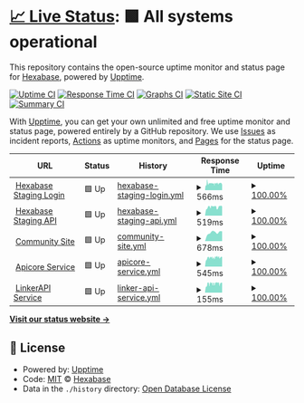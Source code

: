 # [📈 Live Status](https://b-eee.github.io/ServiceUptime-STG): <!--live status--> **🟩 All systems operational**

This repository contains the open-source uptime monitor and status page for [Hexabase](https://b-eee.github.io/ServiceUptime-STG), powered by [Upptime](https://github.com/upptime/upptime).

[![Uptime CI](https://github.com/b-eee/ServiceUptime-STG/workflows/Uptime%20CI/badge.svg)](https://github.com/upptime/upptime/actions?query=workflow%3A%22Uptime+CI%22)
[![Response Time CI](https://github.com/b-eee/ServiceUptime-STG/workflows/Response%20Time%20CI/badge.svg)](https://github.com/upptime/upptime/actions?query=workflow%3A%22Response+Time+CI%22)
[![Graphs CI](https://github.com/b-eee/ServiceUptime-STG/workflows/Graphs%20CI/badge.svg)](https://github.com/upptime/upptime/actions?query=workflow%3A%22Graphs+CI%22)
[![Static Site CI](https://github.com/b-eee/ServiceUptime-STG/workflows/Static%20Site%20CI/badge.svg)](https://github.com/upptime/upptime/actions?query=workflow%3A%22Static+Site+CI%22)
[![Summary CI](https://github.com/b-eee/ServiceUptime-STG/workflows/Summary%20CI/badge.svg)](https://github.com/upptime/upptime/actions?query=workflow%3A%22Summary+CI%22)

With [Upptime](https://upptime.js.org), you can get your own unlimited and free uptime monitor and status page, powered entirely by a GitHub repository. We use [Issues](https://github.com/b-eee/ServiceUptime-STG/issues) as incident reports, [Actions](https://github.com/b-eee/ServiceUptime-STG/actions) as uptime monitors, and [Pages](https://b-eee.github.io/ServiceUptime-STG) for the status page.

<!--start: status pages-->
<!-- This summary is generated by Upptime (https://github.com/upptime/upptime) -->
<!-- Do not edit this manually, your changes will be overwritten -->
<!-- prettier-ignore -->
| URL | Status | History | Response Time | Uptime |
| --- | ------ | ------- | ------------- | ------ |
| <img alt="" src="https://favicons.githubusercontent.com/az.hexabase.com" height="13"> [Hexabase Staging Login](https://az.hexabase.com/login) | 🟩 Up | [hexabase-staging-login.yml](https://github.com/b-eee/ServiceUptimeSTG/commits/HEAD/history/hexabase-staging-login.yml) | <details><summary><img alt="Response time graph" src="./graphs/hexabase-staging-login/response-time-week.png" height="20"> 566ms</summary><br><a href="https://b-eee.github.io/ServiceUptimeSTG/history/hexabase-staging-login"><img alt="Response time 606" src="https://img.shields.io/endpoint?url=https%3A%2F%2Fraw.githubusercontent.com%2Fb-eee%2FServiceUptimeSTG%2FHEAD%2Fapi%2Fhexabase-staging-login%2Fresponse-time.json"></a><br><a href="https://b-eee.github.io/ServiceUptimeSTG/history/hexabase-staging-login"><img alt="24-hour response time 570" src="https://img.shields.io/endpoint?url=https%3A%2F%2Fraw.githubusercontent.com%2Fb-eee%2FServiceUptimeSTG%2FHEAD%2Fapi%2Fhexabase-staging-login%2Fresponse-time-day.json"></a><br><a href="https://b-eee.github.io/ServiceUptimeSTG/history/hexabase-staging-login"><img alt="7-day response time 566" src="https://img.shields.io/endpoint?url=https%3A%2F%2Fraw.githubusercontent.com%2Fb-eee%2FServiceUptimeSTG%2FHEAD%2Fapi%2Fhexabase-staging-login%2Fresponse-time-week.json"></a><br><a href="https://b-eee.github.io/ServiceUptimeSTG/history/hexabase-staging-login"><img alt="30-day response time 551" src="https://img.shields.io/endpoint?url=https%3A%2F%2Fraw.githubusercontent.com%2Fb-eee%2FServiceUptimeSTG%2FHEAD%2Fapi%2Fhexabase-staging-login%2Fresponse-time-month.json"></a><br><a href="https://b-eee.github.io/ServiceUptimeSTG/history/hexabase-staging-login"><img alt="1-year response time 606" src="https://img.shields.io/endpoint?url=https%3A%2F%2Fraw.githubusercontent.com%2Fb-eee%2FServiceUptimeSTG%2FHEAD%2Fapi%2Fhexabase-staging-login%2Fresponse-time-year.json"></a></details> | <details><summary><a href="https://b-eee.github.io/ServiceUptimeSTG/history/hexabase-staging-login">100.00%</a></summary><a href="https://b-eee.github.io/ServiceUptimeSTG/history/hexabase-staging-login"><img alt="All-time uptime 100.00%" src="https://img.shields.io/endpoint?url=https%3A%2F%2Fraw.githubusercontent.com%2Fb-eee%2FServiceUptimeSTG%2FHEAD%2Fapi%2Fhexabase-staging-login%2Fuptime.json"></a><br><a href="https://b-eee.github.io/ServiceUptimeSTG/history/hexabase-staging-login"><img alt="24-hour uptime 100.00%" src="https://img.shields.io/endpoint?url=https%3A%2F%2Fraw.githubusercontent.com%2Fb-eee%2FServiceUptimeSTG%2FHEAD%2Fapi%2Fhexabase-staging-login%2Fuptime-day.json"></a><br><a href="https://b-eee.github.io/ServiceUptimeSTG/history/hexabase-staging-login"><img alt="7-day uptime 100.00%" src="https://img.shields.io/endpoint?url=https%3A%2F%2Fraw.githubusercontent.com%2Fb-eee%2FServiceUptimeSTG%2FHEAD%2Fapi%2Fhexabase-staging-login%2Fuptime-week.json"></a><br><a href="https://b-eee.github.io/ServiceUptimeSTG/history/hexabase-staging-login"><img alt="30-day uptime 100.00%" src="https://img.shields.io/endpoint?url=https%3A%2F%2Fraw.githubusercontent.com%2Fb-eee%2FServiceUptimeSTG%2FHEAD%2Fapi%2Fhexabase-staging-login%2Fuptime-month.json"></a><br><a href="https://b-eee.github.io/ServiceUptimeSTG/history/hexabase-staging-login"><img alt="1-year uptime 100.00%" src="https://img.shields.io/endpoint?url=https%3A%2F%2Fraw.githubusercontent.com%2Fb-eee%2FServiceUptimeSTG%2FHEAD%2Fapi%2Fhexabase-staging-login%2Fuptime-year.json"></a></details>
| <img alt="" src="https://favicons.githubusercontent.com/az-api.hexabase.com" height="13"> [Hexabase Staging API](https://az-api.hexabase.com/health_check) | 🟩 Up | [hexabase-staging-api.yml](https://github.com/b-eee/ServiceUptimeSTG/commits/HEAD/history/hexabase-staging-api.yml) | <details><summary><img alt="Response time graph" src="./graphs/hexabase-staging-api/response-time-week.png" height="20"> 519ms</summary><br><a href="https://b-eee.github.io/ServiceUptimeSTG/history/hexabase-staging-api"><img alt="Response time 555" src="https://img.shields.io/endpoint?url=https%3A%2F%2Fraw.githubusercontent.com%2Fb-eee%2FServiceUptimeSTG%2FHEAD%2Fapi%2Fhexabase-staging-api%2Fresponse-time.json"></a><br><a href="https://b-eee.github.io/ServiceUptimeSTG/history/hexabase-staging-api"><img alt="24-hour response time 531" src="https://img.shields.io/endpoint?url=https%3A%2F%2Fraw.githubusercontent.com%2Fb-eee%2FServiceUptimeSTG%2FHEAD%2Fapi%2Fhexabase-staging-api%2Fresponse-time-day.json"></a><br><a href="https://b-eee.github.io/ServiceUptimeSTG/history/hexabase-staging-api"><img alt="7-day response time 519" src="https://img.shields.io/endpoint?url=https%3A%2F%2Fraw.githubusercontent.com%2Fb-eee%2FServiceUptimeSTG%2FHEAD%2Fapi%2Fhexabase-staging-api%2Fresponse-time-week.json"></a><br><a href="https://b-eee.github.io/ServiceUptimeSTG/history/hexabase-staging-api"><img alt="30-day response time 515" src="https://img.shields.io/endpoint?url=https%3A%2F%2Fraw.githubusercontent.com%2Fb-eee%2FServiceUptimeSTG%2FHEAD%2Fapi%2Fhexabase-staging-api%2Fresponse-time-month.json"></a><br><a href="https://b-eee.github.io/ServiceUptimeSTG/history/hexabase-staging-api"><img alt="1-year response time 555" src="https://img.shields.io/endpoint?url=https%3A%2F%2Fraw.githubusercontent.com%2Fb-eee%2FServiceUptimeSTG%2FHEAD%2Fapi%2Fhexabase-staging-api%2Fresponse-time-year.json"></a></details> | <details><summary><a href="https://b-eee.github.io/ServiceUptimeSTG/history/hexabase-staging-api">100.00%</a></summary><a href="https://b-eee.github.io/ServiceUptimeSTG/history/hexabase-staging-api"><img alt="All-time uptime 100.00%" src="https://img.shields.io/endpoint?url=https%3A%2F%2Fraw.githubusercontent.com%2Fb-eee%2FServiceUptimeSTG%2FHEAD%2Fapi%2Fhexabase-staging-api%2Fuptime.json"></a><br><a href="https://b-eee.github.io/ServiceUptimeSTG/history/hexabase-staging-api"><img alt="24-hour uptime 100.00%" src="https://img.shields.io/endpoint?url=https%3A%2F%2Fraw.githubusercontent.com%2Fb-eee%2FServiceUptimeSTG%2FHEAD%2Fapi%2Fhexabase-staging-api%2Fuptime-day.json"></a><br><a href="https://b-eee.github.io/ServiceUptimeSTG/history/hexabase-staging-api"><img alt="7-day uptime 100.00%" src="https://img.shields.io/endpoint?url=https%3A%2F%2Fraw.githubusercontent.com%2Fb-eee%2FServiceUptimeSTG%2FHEAD%2Fapi%2Fhexabase-staging-api%2Fuptime-week.json"></a><br><a href="https://b-eee.github.io/ServiceUptimeSTG/history/hexabase-staging-api"><img alt="30-day uptime 100.00%" src="https://img.shields.io/endpoint?url=https%3A%2F%2Fraw.githubusercontent.com%2Fb-eee%2FServiceUptimeSTG%2FHEAD%2Fapi%2Fhexabase-staging-api%2Fuptime-month.json"></a><br><a href="https://b-eee.github.io/ServiceUptimeSTG/history/hexabase-staging-api"><img alt="1-year uptime 100.00%" src="https://img.shields.io/endpoint?url=https%3A%2F%2Fraw.githubusercontent.com%2Fb-eee%2FServiceUptimeSTG%2FHEAD%2Fapi%2Fhexabase-staging-api%2Fuptime-year.json"></a></details>
| <img alt="" src="https://favicons.githubusercontent.com/community.hexabase.com" height="13"> [Community Site](https://community.hexabase.com) | 🟩 Up | [community-site.yml](https://github.com/b-eee/ServiceUptimeSTG/commits/HEAD/history/community-site.yml) | <details><summary><img alt="Response time graph" src="./graphs/community-site/response-time-week.png" height="20"> 678ms</summary><br><a href="https://b-eee.github.io/ServiceUptimeSTG/history/community-site"><img alt="Response time 704" src="https://img.shields.io/endpoint?url=https%3A%2F%2Fraw.githubusercontent.com%2Fb-eee%2FServiceUptimeSTG%2FHEAD%2Fapi%2Fcommunity-site%2Fresponse-time.json"></a><br><a href="https://b-eee.github.io/ServiceUptimeSTG/history/community-site"><img alt="24-hour response time 771" src="https://img.shields.io/endpoint?url=https%3A%2F%2Fraw.githubusercontent.com%2Fb-eee%2FServiceUptimeSTG%2FHEAD%2Fapi%2Fcommunity-site%2Fresponse-time-day.json"></a><br><a href="https://b-eee.github.io/ServiceUptimeSTG/history/community-site"><img alt="7-day response time 678" src="https://img.shields.io/endpoint?url=https%3A%2F%2Fraw.githubusercontent.com%2Fb-eee%2FServiceUptimeSTG%2FHEAD%2Fapi%2Fcommunity-site%2Fresponse-time-week.json"></a><br><a href="https://b-eee.github.io/ServiceUptimeSTG/history/community-site"><img alt="30-day response time 686" src="https://img.shields.io/endpoint?url=https%3A%2F%2Fraw.githubusercontent.com%2Fb-eee%2FServiceUptimeSTG%2FHEAD%2Fapi%2Fcommunity-site%2Fresponse-time-month.json"></a><br><a href="https://b-eee.github.io/ServiceUptimeSTG/history/community-site"><img alt="1-year response time 704" src="https://img.shields.io/endpoint?url=https%3A%2F%2Fraw.githubusercontent.com%2Fb-eee%2FServiceUptimeSTG%2FHEAD%2Fapi%2Fcommunity-site%2Fresponse-time-year.json"></a></details> | <details><summary><a href="https://b-eee.github.io/ServiceUptimeSTG/history/community-site">100.00%</a></summary><a href="https://b-eee.github.io/ServiceUptimeSTG/history/community-site"><img alt="All-time uptime 100.00%" src="https://img.shields.io/endpoint?url=https%3A%2F%2Fraw.githubusercontent.com%2Fb-eee%2FServiceUptimeSTG%2FHEAD%2Fapi%2Fcommunity-site%2Fuptime.json"></a><br><a href="https://b-eee.github.io/ServiceUptimeSTG/history/community-site"><img alt="24-hour uptime 100.00%" src="https://img.shields.io/endpoint?url=https%3A%2F%2Fraw.githubusercontent.com%2Fb-eee%2FServiceUptimeSTG%2FHEAD%2Fapi%2Fcommunity-site%2Fuptime-day.json"></a><br><a href="https://b-eee.github.io/ServiceUptimeSTG/history/community-site"><img alt="7-day uptime 100.00%" src="https://img.shields.io/endpoint?url=https%3A%2F%2Fraw.githubusercontent.com%2Fb-eee%2FServiceUptimeSTG%2FHEAD%2Fapi%2Fcommunity-site%2Fuptime-week.json"></a><br><a href="https://b-eee.github.io/ServiceUptimeSTG/history/community-site"><img alt="30-day uptime 100.00%" src="https://img.shields.io/endpoint?url=https%3A%2F%2Fraw.githubusercontent.com%2Fb-eee%2FServiceUptimeSTG%2FHEAD%2Fapi%2Fcommunity-site%2Fuptime-month.json"></a><br><a href="https://b-eee.github.io/ServiceUptimeSTG/history/community-site"><img alt="1-year uptime 100.00%" src="https://img.shields.io/endpoint?url=https%3A%2F%2Fraw.githubusercontent.com%2Fb-eee%2FServiceUptimeSTG%2FHEAD%2Fapi%2Fcommunity-site%2Fuptime-year.json"></a></details>
| <img alt="" src="https://favicons.githubusercontent.com/az-hxg.hexabase.com" height="13"> [Apicore Service](https://az-hxg.hexabase.com/apicore/health_check) | 🟩 Up | [apicore-service.yml](https://github.com/b-eee/ServiceUptimeSTG/commits/HEAD/history/apicore-service.yml) | <details><summary><img alt="Response time graph" src="./graphs/apicore-service/response-time-week.png" height="20"> 545ms</summary><br><a href="https://b-eee.github.io/ServiceUptimeSTG/history/apicore-service"><img alt="Response time 559" src="https://img.shields.io/endpoint?url=https%3A%2F%2Fraw.githubusercontent.com%2Fb-eee%2FServiceUptimeSTG%2FHEAD%2Fapi%2Fapicore-service%2Fresponse-time.json"></a><br><a href="https://b-eee.github.io/ServiceUptimeSTG/history/apicore-service"><img alt="24-hour response time 560" src="https://img.shields.io/endpoint?url=https%3A%2F%2Fraw.githubusercontent.com%2Fb-eee%2FServiceUptimeSTG%2FHEAD%2Fapi%2Fapicore-service%2Fresponse-time-day.json"></a><br><a href="https://b-eee.github.io/ServiceUptimeSTG/history/apicore-service"><img alt="7-day response time 545" src="https://img.shields.io/endpoint?url=https%3A%2F%2Fraw.githubusercontent.com%2Fb-eee%2FServiceUptimeSTG%2FHEAD%2Fapi%2Fapicore-service%2Fresponse-time-week.json"></a><br><a href="https://b-eee.github.io/ServiceUptimeSTG/history/apicore-service"><img alt="30-day response time 533" src="https://img.shields.io/endpoint?url=https%3A%2F%2Fraw.githubusercontent.com%2Fb-eee%2FServiceUptimeSTG%2FHEAD%2Fapi%2Fapicore-service%2Fresponse-time-month.json"></a><br><a href="https://b-eee.github.io/ServiceUptimeSTG/history/apicore-service"><img alt="1-year response time 559" src="https://img.shields.io/endpoint?url=https%3A%2F%2Fraw.githubusercontent.com%2Fb-eee%2FServiceUptimeSTG%2FHEAD%2Fapi%2Fapicore-service%2Fresponse-time-year.json"></a></details> | <details><summary><a href="https://b-eee.github.io/ServiceUptimeSTG/history/apicore-service">100.00%</a></summary><a href="https://b-eee.github.io/ServiceUptimeSTG/history/apicore-service"><img alt="All-time uptime 48.02%" src="https://img.shields.io/endpoint?url=https%3A%2F%2Fraw.githubusercontent.com%2Fb-eee%2FServiceUptimeSTG%2FHEAD%2Fapi%2Fapicore-service%2Fuptime.json"></a><br><a href="https://b-eee.github.io/ServiceUptimeSTG/history/apicore-service"><img alt="24-hour uptime 100.00%" src="https://img.shields.io/endpoint?url=https%3A%2F%2Fraw.githubusercontent.com%2Fb-eee%2FServiceUptimeSTG%2FHEAD%2Fapi%2Fapicore-service%2Fuptime-day.json"></a><br><a href="https://b-eee.github.io/ServiceUptimeSTG/history/apicore-service"><img alt="7-day uptime 100.00%" src="https://img.shields.io/endpoint?url=https%3A%2F%2Fraw.githubusercontent.com%2Fb-eee%2FServiceUptimeSTG%2FHEAD%2Fapi%2Fapicore-service%2Fuptime-week.json"></a><br><a href="https://b-eee.github.io/ServiceUptimeSTG/history/apicore-service"><img alt="30-day uptime 100.00%" src="https://img.shields.io/endpoint?url=https%3A%2F%2Fraw.githubusercontent.com%2Fb-eee%2FServiceUptimeSTG%2FHEAD%2Fapi%2Fapicore-service%2Fuptime-month.json"></a><br><a href="https://b-eee.github.io/ServiceUptimeSTG/history/apicore-service"><img alt="1-year uptime 48.02%" src="https://img.shields.io/endpoint?url=https%3A%2F%2Fraw.githubusercontent.com%2Fb-eee%2FServiceUptimeSTG%2FHEAD%2Fapi%2Fapicore-service%2Fuptime-year.json"></a></details>
| <img alt="" src="https://favicons.githubusercontent.com/az-hxg.hexabase.com" height="13"> [LinkerAPI Service](https://az-hxg.hexabase.com/linkerapi/health_check) | 🟩 Up | [linker-api-service.yml](https://github.com/b-eee/ServiceUptimeSTG/commits/HEAD/history/linker-api-service.yml) | <details><summary><img alt="Response time graph" src="./graphs/linker-api-service/response-time-week.png" height="20"> 155ms</summary><br><a href="https://b-eee.github.io/ServiceUptimeSTG/history/linker-api-service"><img alt="Response time 159" src="https://img.shields.io/endpoint?url=https%3A%2F%2Fraw.githubusercontent.com%2Fb-eee%2FServiceUptimeSTG%2FHEAD%2Fapi%2Flinker-api-service%2Fresponse-time.json"></a><br><a href="https://b-eee.github.io/ServiceUptimeSTG/history/linker-api-service"><img alt="24-hour response time 161" src="https://img.shields.io/endpoint?url=https%3A%2F%2Fraw.githubusercontent.com%2Fb-eee%2FServiceUptimeSTG%2FHEAD%2Fapi%2Flinker-api-service%2Fresponse-time-day.json"></a><br><a href="https://b-eee.github.io/ServiceUptimeSTG/history/linker-api-service"><img alt="7-day response time 155" src="https://img.shields.io/endpoint?url=https%3A%2F%2Fraw.githubusercontent.com%2Fb-eee%2FServiceUptimeSTG%2FHEAD%2Fapi%2Flinker-api-service%2Fresponse-time-week.json"></a><br><a href="https://b-eee.github.io/ServiceUptimeSTG/history/linker-api-service"><img alt="30-day response time 154" src="https://img.shields.io/endpoint?url=https%3A%2F%2Fraw.githubusercontent.com%2Fb-eee%2FServiceUptimeSTG%2FHEAD%2Fapi%2Flinker-api-service%2Fresponse-time-month.json"></a><br><a href="https://b-eee.github.io/ServiceUptimeSTG/history/linker-api-service"><img alt="1-year response time 159" src="https://img.shields.io/endpoint?url=https%3A%2F%2Fraw.githubusercontent.com%2Fb-eee%2FServiceUptimeSTG%2FHEAD%2Fapi%2Flinker-api-service%2Fresponse-time-year.json"></a></details> | <details><summary><a href="https://b-eee.github.io/ServiceUptimeSTG/history/linker-api-service">100.00%</a></summary><a href="https://b-eee.github.io/ServiceUptimeSTG/history/linker-api-service"><img alt="All-time uptime 99.99%" src="https://img.shields.io/endpoint?url=https%3A%2F%2Fraw.githubusercontent.com%2Fb-eee%2FServiceUptimeSTG%2FHEAD%2Fapi%2Flinker-api-service%2Fuptime.json"></a><br><a href="https://b-eee.github.io/ServiceUptimeSTG/history/linker-api-service"><img alt="24-hour uptime 100.00%" src="https://img.shields.io/endpoint?url=https%3A%2F%2Fraw.githubusercontent.com%2Fb-eee%2FServiceUptimeSTG%2FHEAD%2Fapi%2Flinker-api-service%2Fuptime-day.json"></a><br><a href="https://b-eee.github.io/ServiceUptimeSTG/history/linker-api-service"><img alt="7-day uptime 100.00%" src="https://img.shields.io/endpoint?url=https%3A%2F%2Fraw.githubusercontent.com%2Fb-eee%2FServiceUptimeSTG%2FHEAD%2Fapi%2Flinker-api-service%2Fuptime-week.json"></a><br><a href="https://b-eee.github.io/ServiceUptimeSTG/history/linker-api-service"><img alt="30-day uptime 100.00%" src="https://img.shields.io/endpoint?url=https%3A%2F%2Fraw.githubusercontent.com%2Fb-eee%2FServiceUptimeSTG%2FHEAD%2Fapi%2Flinker-api-service%2Fuptime-month.json"></a><br><a href="https://b-eee.github.io/ServiceUptimeSTG/history/linker-api-service"><img alt="1-year uptime 99.99%" src="https://img.shields.io/endpoint?url=https%3A%2F%2Fraw.githubusercontent.com%2Fb-eee%2FServiceUptimeSTG%2FHEAD%2Fapi%2Flinker-api-service%2Fuptime-year.json"></a></details>

<!--end: status pages-->

[**Visit our status website →**](https://b-eee.github.io/ServiceUptime-STG)

## 📄 License

- Powered by: [Upptime](https://github.com/upptime/upptime)
- Code: [MIT](./LICENSE) © [Hexabase](https://b-eee.github.io/ServiceUptime-STG)
- Data in the `./history` directory: [Open Database License](https://opendatacommons.org/licenses/odbl/1-0/)
